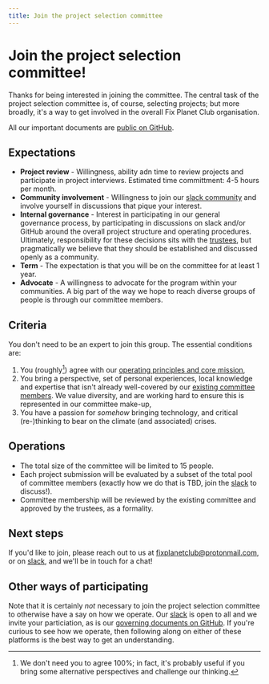 ```yaml
---
title: Join the project selection committee
---
```


# Join the project selection committee! <a name="join-the-project-selection-committee"></a>

Thanks for being interested in joining the committee. The central task of the
project selection committee is, of course, selecting projects; but more
broadly, it's a way to get involved in the overall Fix Planet Club organisation.

All our important documents are [public on
GitHub](https://github.com/FixPlanet/org).

## Expectations

- **Project review** - Willingness, ability adn time to review projects and participate
in project interviews. Estimated time committment: 4-5 hours per month.
- **Community involvement** - Willingness to join our [slack
community](https://join.slack.com/t/fixplanetclub/shared_invite/zt-1dwnqqvuc-5sXa4HYsl81T9N35W~M9CA) and involve yourself in discussions that pique your interest.
- **Internal governance** - Interest in participating in our general
governance process, by participating in discussions on slack and/or GitHub
around the overall project structure and operating procedures. Ultimately,
responsibility for these decisions sits with the [trustees](/committee.html), but pragmatically 
we believe that they should be established and discussed openly as a community.
- **Term** - The expectation is that you will be on the committee for at least 1 year.
- **Advocate** - A willingness to advocate for the program within your
communities. A big part of the way we hope to reach diverse groups of people
is through our committee members.

## Criteria

You don't need to be an expert to join this group. The essential conditions
are:

1. You (roughly[^agree]) agree with our [operating principles and core mission](https://github.com/FixPlanet/org#mission),
2. You bring a perspective, set of personal experiences, local knowledge
   and expertise that isn't already well-covered by our [existing committee
   members](/committee.html). We value diversity, and are working hard to ensure this is
   represented in our committee make-up,
3. You have a passion for _somehow_ bringing technology, and critical (re-)thinking
   to bear on the climate (and associated) crises.

## Operations

- The total size of the committee will be limited to 15 people.
- Each project submission will be evaluated by a subset of the total pool
of committee members (exactly how we do that is TBD, join the [slack](https://join.slack.com/t/fixplanetclub/shared_invite/zt-1dwnqqvuc-5sXa4HYsl81T9N35W~M9CA) to discuss!).
- Committee membership will be reviewed by the existing committee and approved by the 
trustees, as a formality.

## Next steps

If you'd like to join, please reach out to us at
[fixplanetclub@protonmail.com](mailto:fixplanetclub@protonmail.com), or on
[slack](https://join.slack.com/t/fixplanetclub/shared_invite/zt-1dwnqqvuc-5sXa4HYsl81T9N35W~M9CA), and we'll be in touch for a chat!

## Other ways of participating

Note that it is certainly _not_ necessary to join the project selection
committee to otherwise have a say on how we operate. Our
[slack](https://join.slack.com/t/fixplanetclub/shared_invite/zt-1dwnqqvuc-5sXa4HYsl81T9N35W~M9CA)
is open to all and we invite your particiation, as is our [governing documents
on GitHub](https://github.com/FixPlanet/org). If you're curious to see how we
operate, then following along on either of these platforms is the best way to get an
understanding.

[^agree]: We don't need you to agree 100%; in fact, it's probably useful if you
bring some alternative perspectives and challenge our thinking.
